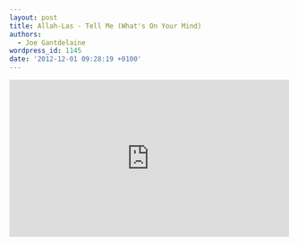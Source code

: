 ```yaml
---
layout: post
title: Allah-Las - Tell Me (What's On Your Mind)
authors:
  - Joe Gantdelaine
wordpress_id: 1145
date: '2012-12-01 09:28:19 +0100'
---
```

<iframe width="500" height="281" src="http://www.youtube.com/embed/fiJYecS0vU0" frameborder="0" allowfullscreen></iframe>
